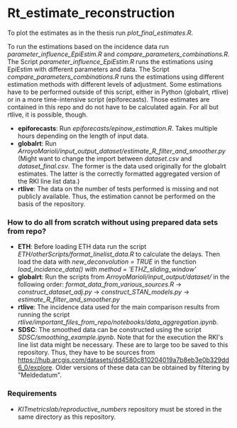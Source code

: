 # Rt_estimate_reconstruction #

To plot the estimates as in the thesis run *plot_final_estimates.R*.

To run the estimations based on the incidence data run *parameter_influence_EpiEstim.R* and *compare_parameters_combinations.R*. The Script *parameter_influence_EpiEstim.R* runs the estimations using EpiEstim with different parameters and data. The Script *compare_parameters_combinations.R* runs the estimations using different estimation methods with different levels of adjustment. Some estimations have to be performed outside of this script, either in Python (globalrt, rtlive) or in a more time-intensive script (epiforecasts). Those estimates are contained in this repo and do not have to be calculated again. For all but rtlive, it is possible, though.
- **epiforecasts**: Run *epiforecasts/epinow_estimation.R*. Takes multiple hours depending on the length of input data.
- **globalrt**: Run *ArroyoMarioli/input_output_dataset/estimate_R_filter_and_smoother.py* (Might want to change the import between *dataset.csv* and *dataset_final.csv*. The former is the data used originally for the globalrt estimates. The latter is the correctly formatted aggregated version of the RKI line list data.)
- **rtlive**: The data on the number of tests performed is missing and not publicly available. Thus, the estimation cannot be performed on the basis of the repository.

### How to do all from scratch without using prepared data sets from repo? ###
- **ETH**: Before loading ETH data run the script *ETH/otherScripts/format_linelist_data.R* to calculate the delays. Then load the data with *new_deconvolution = TRUE* in the function *load_incidence_data()* with *method = 'ETHZ_sliding_window'*
- **globalrt**: Run the scripts from *ArroyoMarioli/input_output/dataset/* in the following order: *format_data_from_various_sources.R* -> *construct_dataset_adj.py* -> *construct_STAN_models.py* -> *estimate_R_filter_and_smoother.py*
- **rtlive**: The incidence data used for the main comparison results from running the script *rtlive/important_files_from_repo/notebooks/data_aggregation.ipynb*.
- **SDSC**: The smoothed data can be constructed using the script *SDSC/smoothing_example.ipynb*.
Note that for the execution the RKI's line list data might be necessary. These are to large too be saved to this repository. Thus, they have to be sources from https://hub.arcgis.com/datasets/dd4580c810204019a7b8eb3e0b329dd6_0/explore. Older versions of these data can be obtained by filtering by "Meldedatum".

### Requirements ###
- *KITmetricslab/reproductive_numbers* repository must be stored in the same directory as this repository.
